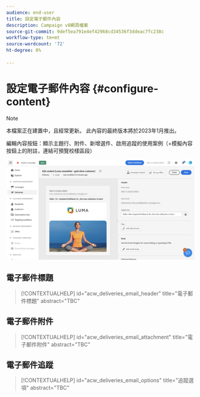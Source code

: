 ```yaml
---
audience: end-user
title: 設定電子郵件內容
description: Campaign v8網頁檔案
source-git-commit: 9def5ea791e4ef42968cd34536f3ddeac7fc238c
workflow-type: tm+mt
source-wordcount: '72'
ht-degree: 0%

---
```



# 設定電子郵件內容 {#configure-content}

>[!NOTE]
>
>本檔案正在建置中，且經常更新。 此內容的最終版本將於2023年1月推出。

編輯內容按鈕：顯示主題行、附件、新增選件、啟用追蹤的使用案例（+模擬內容按鈕上的附註，連結可預覽校樣區段）

![](assets/content-dashboard.png)

## 電子郵件標題

>[!CONTEXTUALHELP]
>id="acw_deliveries_email_header"
>title="電子郵件標題"
>abstract="TBC"

## 電子郵件附件

>[!CONTEXTUALHELP]
>id="acw_deliveries_email_attachment"
>title="電子郵件附件"
>abstract="TBC"

## 電子郵件追蹤

>[!CONTEXTUALHELP]
>id="acw_deliveries_email_options"
>title="追蹤選項"
>abstract="TBC"




<!--
Offers same as campaign (no design, only selection)
Diff from AJO:  attachement
-->
